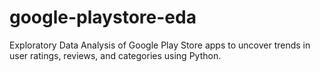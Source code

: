 # google-playstore-eda
Exploratory Data Analysis of Google Play Store apps to uncover trends in user ratings, reviews, and categories using Python.
